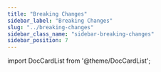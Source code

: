 ```yaml
---
title: "Breaking Changes"
sidebar_label: "Breaking Changes"
slug: "../breaking-changes"
sidebar_class_name: "sidebar-breaking-changes"
sidebar_position: 7
---
```


import DocCardList from '@theme/DocCardList';

<DocCardList />
